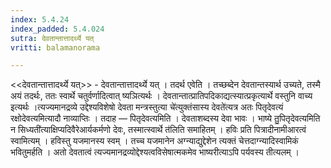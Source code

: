 ```yaml
---
index: 5.4.24
index_padded: 5.4.024
sutra: देवतान्तात्तादर्थ्ये यत्‌
vritti: balamanorama

---
```

<<देवतान्तात्तादर्थ्ये यत्>> - देवतान्तात्तादर्थ्ये यत् । तदर्थ एवेति । तच्छब्देन देवतान्तस्यार्थ उच्यते, तस्मै अयं तदर्थः, ततः स्वार्थे चतुर्वर्णादित्वात् ष्यञित्यर्थः । देवतान्तात्प्रातिपदिकाद्यत्स्यात्प्रकृत्यार्थे वस्तुनि वाच्य इत्यर्थः ।त्यज्यमानद्रव्ये उद्देश्यविशेषो देवता मन्त्रस्तुत्या चे॑त्युक्तंसास्य देवते॑त्यत्र अतः पितृदेवत्यं रक्षोदेवत्यमित्यादौ नाव्याप्तिः । तदाह — पितृदेवत्यमिति । देवताशब्दस्य देवा भावः । भाष्ये तु॒पितृदेवत्यमिति न सिध्यती॑त्याक्षिप्यदिवैरेआर्यकर्मणो देवः, तस्मात्स्वार्थे त॑लिति समाहितम् । हविः प्रति पित्रादीनामीआरत्वं स्वामित्यम् । हविस्तु यजमानस्य स्वम् । तच्च यजमानेन अग्न्याद्युद्देशेन त्यक्तं चेत्तदाग्न्यादिस्वामिकं भवितुमर्हति । अतो देवतात्वं त्यज्यमानद्रव्योद्देश्यत्वविसेषात्मकमेव भाष्यरीत्याऽपि पर्यवस्य तीत्यलम् । 